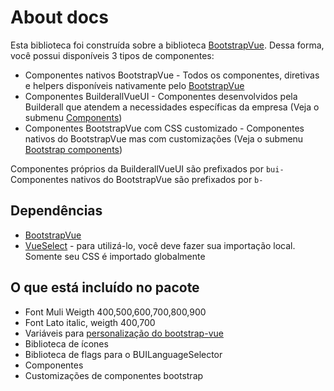 # About docs

Esta biblioteca foi construída sobre a biblioteca [BootstrapVue](https://bootstrap-vue.org/).
Dessa forma, você possui disponíveis 3 tipos de componentes:

* Componentes nativos BootstrapVue - Todos os componentes, diretivas e helpers disponíveis nativamente pelo [BootstrapVue](https://bootstrap-vue.org/)
* Componentes BuilderallVueUI - Componentes desenvolvidos pela Builderall que atendem a necessidades específicas da empresa (Veja o submenu [Components](/components/bui-container.html))
* Componentes BootstrapVue com CSS customizado - Componentes nativos do BootstrapVue mas com customizações (Veja o submenu [Bootstrap components](/bootstrap/b-tabs.html))

Componentes próprios da BuilderallVueUI são prefixados por `bui-`<br>
Componentes nativos do BootstrapVue são prefixados por `b-`<br>

## Dependências
- [BootstrapVue](https://bootstrap-vue.org/)
- [VueSelect](https://vue-select.org/) - para utilizá-lo, você deve fazer sua importação local. Somente seu CSS é importado globalmente

## O que está incluído no pacote
- Font Muli Weigth 400,500,600,700,800,900
- Font Lato italic, weigth 400,700
- Variáveis para [personalização do bootstrap-vue](https://bootstrap-vue.org/docs)
- Biblioteca de ícones
- Biblioteca de flags para o BUILanguageSelector
- Componentes
- Customizações de componentes bootstrap